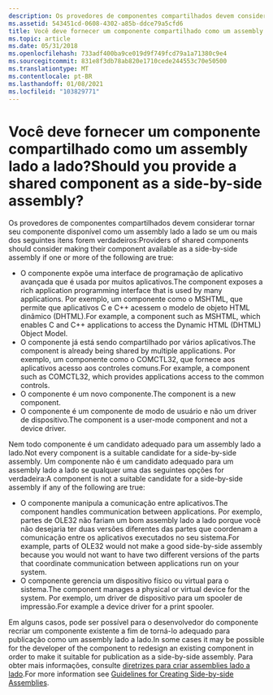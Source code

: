 ```yaml
---
description: Os provedores de componentes compartilhados devem considerar tornar seu componente disponível como um assembly lado a lado se um ou mais dos casos a seguir forem verdadeiros.
ms.assetid: 543451cd-0608-4302-a85b-ddce79a5cfd6
title: Você deve fornecer um componente compartilhado como um assembly lado a lado?
ms.topic: article
ms.date: 05/31/2018
ms.openlocfilehash: 733adf400ba9ce019d9f749fcd79a1a71380c9e4
ms.sourcegitcommit: 831e8f3db78ab820e1710cede244553c70e50500
ms.translationtype: MT
ms.contentlocale: pt-BR
ms.lasthandoff: 01/08/2021
ms.locfileid: "103829771"
---
```

# <a name="should-you-provide-a-shared-component-as-a-side-by-side-assembly"></a><span data-ttu-id="2746f-103">Você deve fornecer um componente compartilhado como um assembly lado a lado?</span><span class="sxs-lookup"><span data-stu-id="2746f-103">Should you provide a shared component as a side-by-side assembly?</span></span>

<span data-ttu-id="2746f-104">Os provedores de componentes compartilhados devem considerar tornar seu componente disponível como um assembly lado a lado se um ou mais dos seguintes itens forem verdadeiros:</span><span class="sxs-lookup"><span data-stu-id="2746f-104">Providers of shared components should consider making their component available as a side-by-side assembly if one or more of the following are true:</span></span>

-   <span data-ttu-id="2746f-105">O componente expõe uma interface de programação de aplicativo avançada que é usada por muitos aplicativos.</span><span class="sxs-lookup"><span data-stu-id="2746f-105">The component exposes a rich application programming interface that is used by many applications.</span></span> <span data-ttu-id="2746f-106">Por exemplo, um componente como o MSHTML, que permite que aplicativos C e C++ acessem o modelo de objeto HTML dinâmico (DHTML).</span><span class="sxs-lookup"><span data-stu-id="2746f-106">For example, a component such as MSHTML, which enables C and C++ applications to access the Dynamic HTML (DHTML) Object Model.</span></span>
-   <span data-ttu-id="2746f-107">O componente já está sendo compartilhado por vários aplicativos.</span><span class="sxs-lookup"><span data-stu-id="2746f-107">The component is already being shared by multiple applications.</span></span> <span data-ttu-id="2746f-108">Por exemplo, um componente como o COMCTL32, que fornece aos aplicativos acesso aos controles comuns.</span><span class="sxs-lookup"><span data-stu-id="2746f-108">For example, a component such as COMCTL32, which provides applications access to the common controls.</span></span>
-   <span data-ttu-id="2746f-109">O componente é um novo componente.</span><span class="sxs-lookup"><span data-stu-id="2746f-109">The component is a new component.</span></span>
-   <span data-ttu-id="2746f-110">O componente é um componente de modo de usuário e não um driver de dispositivo.</span><span class="sxs-lookup"><span data-stu-id="2746f-110">The component is a user-mode component and not a device driver.</span></span>

<span data-ttu-id="2746f-111">Nem todo componente é um candidato adequado para um assembly lado a lado.</span><span class="sxs-lookup"><span data-stu-id="2746f-111">Not every component is a suitable candidate for a side-by-side assembly.</span></span> <span data-ttu-id="2746f-112">Um componente não é um candidato adequado para um assembly lado a lado se qualquer uma das seguintes opções for verdadeira:</span><span class="sxs-lookup"><span data-stu-id="2746f-112">A component is not a suitable candidate for a side-by-side assembly if any of the following are true:</span></span>

-   <span data-ttu-id="2746f-113">O componente manipula a comunicação entre aplicativos.</span><span class="sxs-lookup"><span data-stu-id="2746f-113">The component handles communication between applications.</span></span> <span data-ttu-id="2746f-114">Por exemplo, partes de OLE32 não fariam um bom assembly lado a lado porque você não desejaria ter duas versões diferentes das partes que coordenam a comunicação entre os aplicativos executados no seu sistema.</span><span class="sxs-lookup"><span data-stu-id="2746f-114">For example, parts of OLE32 would not make a good side-by-side assembly because you would not want to have two different versions of the parts that coordinate communication between applications run on your system.</span></span>
-   <span data-ttu-id="2746f-115">O componente gerencia um dispositivo físico ou virtual para o sistema.</span><span class="sxs-lookup"><span data-stu-id="2746f-115">The component manages a physical or virtual device for the system.</span></span> <span data-ttu-id="2746f-116">Por exemplo, um driver de dispositivo para um spooler de impressão.</span><span class="sxs-lookup"><span data-stu-id="2746f-116">For example a device driver for a print spooler.</span></span>

<span data-ttu-id="2746f-117">Em alguns casos, pode ser possível para o desenvolvedor do componente recriar um componente existente a fim de torná-lo adequado para publicação como um assembly lado a lado.</span><span class="sxs-lookup"><span data-stu-id="2746f-117">In some cases it may be possible for the developer of the component to redesign an existing component in order to make it suitable for publication as a side-by-side assembly.</span></span> <span data-ttu-id="2746f-118">Para obter mais informações, consulte [diretrizes para criar assemblies lado a lado](guidelines-for-creating-side-by-side-assemblies.md).</span><span class="sxs-lookup"><span data-stu-id="2746f-118">For more information see [Guidelines for Creating Side-by-side Assemblies](guidelines-for-creating-side-by-side-assemblies.md).</span></span>

 

 



